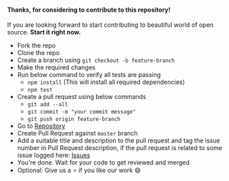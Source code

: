 #### Thanks, for considering to contribute to this repository! 
If you are looking forward to start contributing to beautiful world of open source. 
**Start it right now.**

- Fork the repo
- Clone the repo
- Create a branch using `git checkout -b feature-branch`
- Make the required changes
- Run below command to verify all tests are passing
  - `npm install` (This will install all required dependencies)
  - `npm test`
- Create a pull request using below commands
  - `git add --all`
  - `git commit -m "your commit message"`
  - `git push origin feature-branch`
- Go to [Repository](https://github.com/arshadkazmi42/custom-date-formatting/)
- Create Pull Request against `master` branch
- Add a suitable title and description to the pull request and tag the issue number in Pull Request description, if the pull request is related to some issue logged here: [Issues](https://github.com/arshadkazmi42/custom-date-formatting/issues)
- You're done. Wait for your code to get reviewed and merged
- Optional: Give us a :star: if you like our work :smile:


